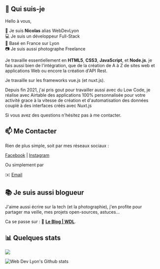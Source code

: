 ## 👋 Qui suis-je

Hello à vous, 

👦 Je suis **Nicolas** alias WebDevLyon<br>
💻 Je suis un développeur Full-Stack<br>
🌇 Basé en France sur Lyon<br>
📷 Je suis aussi photographe Freelance<br>

Je travaille essentiellement en **HTML5**, **CSS3**, **JavaScript**, et **Node.js**. je fais aussi bien de l'intégration, que de la création de A à Z de sites web et applications Web ou encore la création d'API Rest.

Je travaille sur les frameworks vue.js (et nuxt.js).

Depuis fin 2021, j'ai pris gout pour travailler aussi avec du Low Code, je réalise avec Airtable des applications 100% personnalisée pour votre activité grace à la vitesse de création et d'automatisation des données couplé à des interfaces créés avec Nuxt.js

Si vous avez des questions n'hésitez pas à me contacter.

## 📫 Me Contacter

Rien de plus simple, soit par mes réseaux sociaux :

[Facebook][FB] | [Instagram][Insta] 

Ou simplement par 

✉️ [Email](mailto:contact@webdevlyon.fr)

## 📚 Je suis aussi blogueur

J'aime aussi écrire sur la tech (et la photographie), j'en profite pour partager ma veille, mes projets open-sources, astuces...

Ca se passe sur : 📝 **[Le Blog | WDL][Blog]**. 
 
## 📊 Quelques stats

![](https://visitor-badge.glitch.me/badge?page_id=github.com/WebDevLyon)

![Web Dev Lyon's Github stats](https://github-readme-stats.vercel.app/api?username=WebDevLyon&show_icons=true)

[FB]: https://www.facebook.com/WebDevLyon
[Insta]: https://www.instagram.com/nicolaslachise/
[Blog]: http://leblog.webdevlyon.fr/
